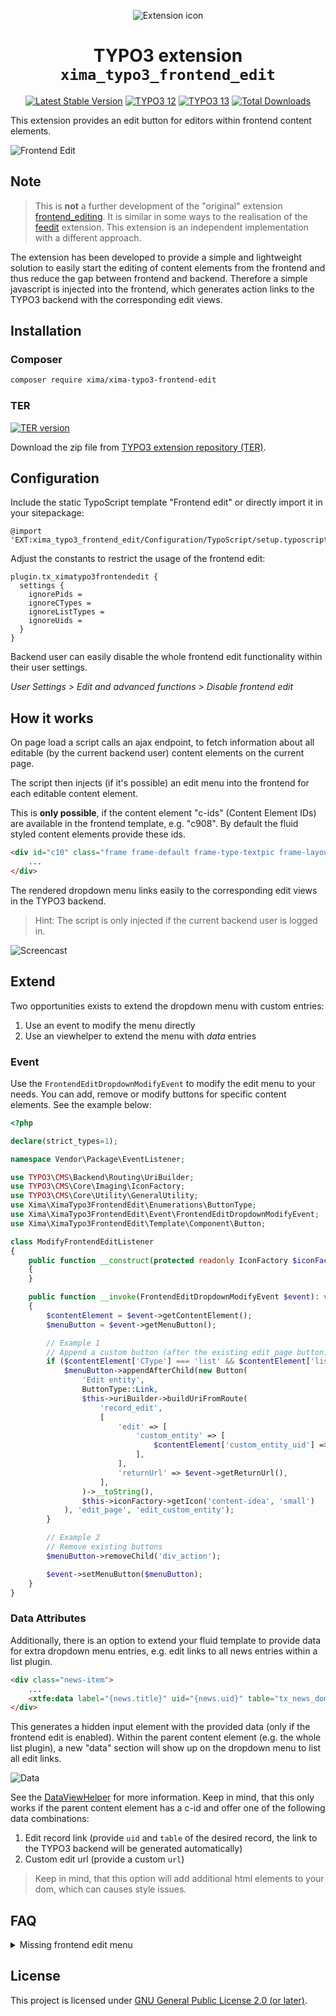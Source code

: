 <div align="center">

![Extension icon](Resources/Public/Icons/Extension.svg)

# TYPO3 extension `xima_typo3_frontend_edit`

[![Latest Stable Version](https://typo3-badges.dev/badge/xima_typo3_frontend_edit/version/shields.svg)](https://extensions.typo3.org/extension/xima_typo3_frontend_edit)
[![TYPO3 12](https://img.shields.io/badge/TYPO3-12-orange.svg)](https://get.typo3.org/version/12)
[![TYPO3 13](https://img.shields.io/badge/TYPO3-13-orange.svg)](https://get.typo3.org/version/13)
[![Total Downloads](https://poser.pugx.org/xima/xima-typo3-frontend-edit/d/total)](https://packagist.org/packages/xima/xima-typo3-frontend-edit)

</div>

This extension provides an edit button for editors within frontend content elements.

![Frontend Edit](./Documentation/Images/frontendEdit.png)

## Note

> This is **not** a further development of the "original" extension [frontend_editing](https://extensions.typo3.org/extension/frontend_editing). It is similar in some ways to the realisation of the [feedit](https://extensions.typo3.org/extension/feedit) extension. This extension is an independent implementation with a different approach.

The extension has been developed to provide a simple and lightweight solution to easily start the editing of content elements from the frontend and thus reduce the gap between frontend and backend. Therefore a simple javascript is injected into the frontend, which generates action links to the TYPO3 backend with the corresponding edit views.


## Installation

### Composer

``` bash
composer require xima/xima-typo3-frontend-edit
```

### TER

[![TER version](https://typo3-badges.dev/badge/xima_typo3_frontend_edit/version/shields.svg)](https://extensions.typo3.org/extension/xima_typo3_frontend_edit)

Download the zip file from [TYPO3 extension repository (TER)](https://extensions.typo3.org/extension/xima_typo3_frontend_edit).

## Configuration

Include the static TypoScript template "Frontend edit" or directly import it in your sitepackage:

``` typoscript
@import 'EXT:xima_typo3_frontend_edit/Configuration/TypoScript/setup.typoscript'
```

Adjust the constants to restrict the usage of the frontend edit:
``` typoscript
plugin.tx_ximatypo3frontendedit {
  settings {
    ignorePids =
    ignoreCTypes =
    ignoreListTypes =
    ignoreUids =
  }
}
```

Backend user can easily disable the whole frontend edit functionality within their user settings.

*User Settings > Edit and advanced functions > Disable frontend edit*

## How it works

On page load a script calls an ajax endpoint, to fetch information about all editable (by the current backend user) content elements on the current page.

The script then injects (if it's possible) an edit menu into the frontend for each editable content element.

This is __only possible__, if the content element "c-ids" (Content Element IDs) are available in the frontend template, e.g. "c908". By default the fluid styled content elements provide these ids.

```html
<div id="c10" class="frame frame-default frame-type-textpic frame-layout-0">
    ...
</div>
```

The rendered dropdown menu links easily to the corresponding edit views in the TYPO3 backend.

> Hint: The script is only injected if the current backend user is logged in.


![Screencast](./Documentation/Images/screencast.gif)

## Extend

Two opportunities exists to extend the dropdown menu with custom entries:

1. Use an event to modify the menu directly
2. Use an viewhelper to extend the menu with *data* entries

### Event

Use the `FrontendEditDropdownModifyEvent` to modify the edit menu to your needs. You can add, remove or modify buttons for specific content elements. See the example below:

```php
<?php

declare(strict_types=1);

namespace Vendor\Package\EventListener;

use TYPO3\CMS\Backend\Routing\UriBuilder;
use TYPO3\CMS\Core\Imaging\IconFactory;
use TYPO3\CMS\Core\Utility\GeneralUtility;
use Xima\XimaTypo3FrontendEdit\Enumerations\ButtonType;
use Xima\XimaTypo3FrontendEdit\Event\FrontendEditDropdownModifyEvent;
use Xima\XimaTypo3FrontendEdit\Template\Component\Button;

class ModifyFrontendEditListener
{
    public function __construct(protected readonly IconFactory $iconFactory, protected readonly UriBuilder $uriBuilder)
    {
    }

    public function __invoke(FrontendEditDropdownModifyEvent $event): void
    {
        $contentElement = $event->getContentElement();
        $menuButton = $event->getMenuButton();

        // Example 1
        // Append a custom button (after the existing edit_page button) for your plugin to e.g. edit the referenced entity
        if ($contentElement['CType'] === 'list' && $contentElement['list_type'] === 'custom_plugin_name') {
            $menuButton->appendAfterChild(new Button(
                'Edit entity',
                ButtonType::Link,
                $this->uriBuilder->buildUriFromRoute(
                    'record_edit',
                    [
                        'edit' => [
                            'custom_entity' => [
                                $contentElement['custom_entity_uid'] => 'edit',
                            ],
                        ],
                        'returnUrl' => $event->getReturnUrl(),
                    ],
                )->__toString(),
                $this->iconFactory->getIcon('content-idea', 'small')
            ), 'edit_page', 'edit_custom_entity');
        }

        // Example 2
        // Remove existing buttons
        $menuButton->removeChild('div_action');

        $event->setMenuButton($menuButton);
    }
}
```

### Data Attributes

Additionally, there is an option to extend your fluid template to provide data for extra dropdown menu entries, e.g. edit links to all news entries within a list plugin.

```html
<div class="news-item">
    ...
    <xtfe:data label="{news.title}" uid="{news.uid}" table="tx_news_domain_model_news" icon="content-news" />
</div>
```

This generates a hidden input element with the provided data (only if the frontend edit is enabled). Within the parent content element (e.g. the whole list plugin), a new "data" section will show up on the dropdown menu to list all edit links.

![Data](./Documentation/Images/data.png)

See the [DataViewHelper](Classes/ViewHelpers/DataViewHelper.php) for more information. Keep in mind, that this only works if the parent content element has a c-id and  offer one of the following data combinations:

1. Edit record link (provide `uid` and `table` of the desired record, the link to the TYPO3 backend will be generated automatically)
2. Custom edit url (provide a custom `url`)

> Keep in mind, that this option will add additional html elements to your dom, which can causes style issues.

## FAQ

<details>
<summary>
Missing frontend edit menu
</summary>

*Why is the frontend edit menu not displayed on my page / for my content element?*

There may be a number of reasons for this:

1. __Backend user session__

    Are you currently logged into the TYPO3 backend? Otherwise the frontend edit will not working.
2. __Backend user permission__

   Does your user have all permissions to edit the page as well as the content elements?
3. __TypoScript__

    Is the TypoScript template "Frontend edit" included in your sitepackage? Do you have declared the constants to restrict the usage of the frontend edit?

4. __Content Element IDs__

    Make sure that the content element "c-ids" (Content Element IDs) are available within your frontend template, e.g. "c908".

5. __Content Element on current Page__

   For now only all content elements on the current page are "editable". So if you using some kind of inheritance, e.g. for your footer, this content can't be edited. Maybe I will find a smarter solution for this in the future.

6. __Debug__

   Check the network tab for the initial ajax call (something like `/?tx_ximatypo3frontendedit_frontendedit%5Baction%5D=contentElements&tx_ximatypo3frontendedit_frontendedit%5Bcontroller%5D=Edit&type=1723195241&cHash=...` with the information about the editable content elements and the according dropdown menus.


</details>

## License

This project is licensed
under [GNU General Public License 2.0 (or later)](LICENSE.md).
